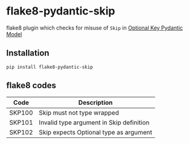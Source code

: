 # flake8-pydantic-skip
flake8 plugin which checks for misuse of `Skip` in [Optional Key Pydantic Model](https://github.com/oyfml/test_modified_pydantic_model)

## Installation
`pip install flake8-pydantic-skip`

## flake8 codes

| Code   | Description                                            |
|--------|--------------------------------------------------------|
| SKP100 | Skip must not type wrapped                             |
| SKP101 | Invalid type argument in Skip definition               |
| SKP102 | Skip expects Optional type as argument                 |
